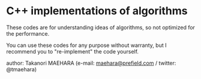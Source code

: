C++ implementations of algorithms
=========

These codes are for understanding ideas of algorithms,
so not optimized for the performance.

You can use these codes for any purpose without warranty,
but I recommend you to "re-implement" the code yourself.


author: Takanori MAEHARA (e-mail: maehara@prefield.com / twitter: @tmaehara)
